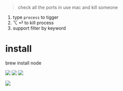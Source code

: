 > check all the ports in use mac and kill someone

1. type `process` to tigger
2. ⌥ ⏎ to kill process
3. support filter by keyword

# install

brew install node



![](https://img.shields.io/badge/version-v0.2-green?style=for-the-badge)
[![](https://img.shields.io/badge/download-click-blue?style=for-the-badge)](https://github.com/kamalyes/alfred-workflows/raw/master/process/Process.alfredworkflow)
[![](https://img.shields.io/badge/plist-link-important?style=for-the-badge)](https://raw.githubusercontent.com/kamalyes/alfred-workflows/master/process/src/info.plist)



<!-- more -->

![](./screenshot.gif)
